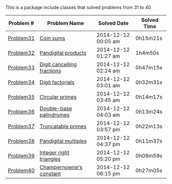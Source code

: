 This is a package include classes that solved problems from 31 to 40

|   Problem #   | Problem Name  |  Solved Date  |  Solved Time  |
| ------------- | ------------- | ------------- | ------------- |
|   [Problem31](https://github.com/tiger1993118/ProjectEuler/blob/master/ProjectEuler/src/Problem31to40/Problem31.java)   | [Coin sums](https://projecteuler.net/problem=31)  | 2014-12-12 00:05 am | 0h15m21s |
|   [Problem32](https://github.com/tiger1993118/ProjectEuler/blob/master/ProjectEuler/src/Problem31to40/Problem32.java)   | [Pandigital products](https://projecteuler.net/problem=32)  | 2014-12-12 01:27 am | 1h4m50s |
|   [Problem33](https://github.com/tiger1993118/ProjectEuler/blob/master/ProjectEuler/src/Problem31to40/Problem33.java)   | [Digit cancelling fractions](https://projecteuler.net/problem=33)  | 2014-12-12 02:24 am | 0h47m15s |
|   [Problem34](https://github.com/tiger1993118/ProjectEuler/blob/master/ProjectEuler/src/Problem31to40/Problem34.java)   | [Digit factorials](https://projecteuler.net/problem=34)  | 2014-12-12 03:01 am | 0h32m31s |
|   [Problem35](https://github.com/tiger1993118/ProjectEuler/blob/master/ProjectEuler/src/Problem31to40/Problem35.java)   | [Circular primes](https://projecteuler.net/problem=35)  | 2014-12-12 03:45 am | 0h14m17s |
|   [Problem36](https://github.com/tiger1993118/ProjectEuler/blob/master/ProjectEuler/src/Problem31to40/Problem36.java)   | [Double-base palindromes](https://projecteuler.net/problem=36)  | 2014-12-12 04:03 am | 0h13m24s |
|   [Problem37](https://github.com/tiger1993118/ProjectEuler/blob/master/ProjectEuler/src/Problem31to40/Problem37.java)   | [Truncatable primes](https://projecteuler.net/problem=37)  | 2014-12-12 03:57 pm | 0h22m13s |
|   [Problem38](https://github.com/tiger1993118/ProjectEuler/blob/master/ProjectEuler/src/Problem31to40/Problem38.java)   | [Pandigital multiples](https://projecteuler.net/problem=38)  | 2014-12-12 04:37 pm | 0h11m37s |
|   [Problem39](https://github.com/tiger1993118/ProjectEuler/blob/master/ProjectEuler/src/Problem31to40/Problem39.java)   | [Integer right triangles](https://projecteuler.net/problem=39)  | 2014-12-12 05:20 pm | 0h08m59s |
|   [Problem40](https://github.com/tiger1993118/ProjectEuler/blob/master/ProjectEuler/src/Problem31to40/Problem40.java)   | [Champernowne's constant](https://projecteuler.net/problem=40)  | 2014-12-12 06:15 pm | 0h27m05s |
